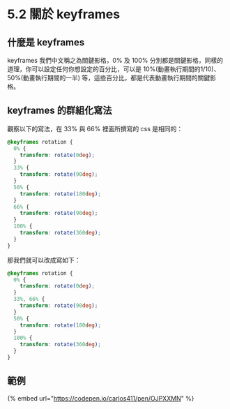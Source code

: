 # 5.2 關於 keyframes

## 什麼是 keyframes

keyframes 我們中文稱之為關鍵影格，0% 及 100% 分別都是關鍵影格，同樣的道理，你可以設定任何你想設定的百分比，可以是 10%(動畫執行期間的1/10)、50%(動畫執行期間的一半) 等，這些百分比，都是代表動畫執行期間的關鍵影格。

## keyframes 的群組化寫法

觀察以下的寫法，在 33% 與 66% 裡面所撰寫的 css 是相同的：

```css
@keyframes rotation {
  0% {
    transform: rotate(0deg);
  }
  33% {
    transform: rotate(90deg);
  }
  50% {
    transform: rotate(180deg);
  }
  66% {
    transform: rotate(90deg);
  }
  100% {
    transform: rotate(360deg);
  }
}
```

那我們就可以改成寫如下：

```css
@keyframes rotation {
  0% {
    transform: rotate(0deg);
  }
  33%, 66% {
    transform: rotate(90deg);
  }
  50% {
    transform: rotate(180deg);
  }
  100% {
    transform: rotate(360deg);
  }
}
```

## 範例

{% embed url="https://codepen.io/carlos411/pen/OJPXXMN" %}

